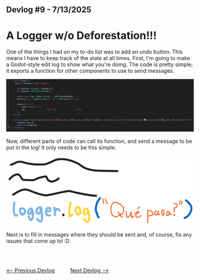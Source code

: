## Devlog #9 - 7/13/2025
# A Logger w/o Deforestation!!!

One of the things I had on my to-do list was to add an undo button. This means I have to keep track of the state at all times.
First, I'm going to make a Godot-style edit log to show what you're doing. The code is pretty simple; it exports a function for other components to use to send messages.

![Edit Log Code](img/devlog_9_edit_log_code.png)

Now, different parts of code can call its function, and send a message to be put in the log! It only needs to be this simple.

![Log Call](img/devlog_9_que_pasa.png)

Next is to fill in messages where they should be sent and, of course, fix any issues that come up lol :D

<br>
<br>

[<-- Previous Devlog](DEVLOG_8.md)   [Next Devlog -->](DEVLOG_10.md)